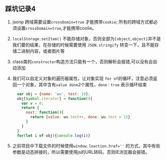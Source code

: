 ## 踩坑记录4

1. jsonp 跨域需要设置`crossDomin=true`  才能携带`cookie`; 所有的跨域方式都必须设置`crossDomain=true`,才能携带coolie。

2. `localStorage.setItem()`  不能存储对象，否则全部为` [object,object] `并不是我们要的结果，在存储的时候需要使用 `JSON.stringify` 转变一下，且不能存储二进制内容，或者图片等

3. class类的`constructor`构造方法只能有一个，否则解析会报错,可以没有会自动添加

4. 我们可以自定义对象的遍历器属性，让对象实现 `for of`的循环，注意必须返回一个对象，其中含有`value done`2个属性，`done：true` 表示循环结束
    ```js
      var obj = {name: 'wu', test: 10};
      obj[Symbol.iterator] = function(){
        var v = 0;
        return {
          next: function(){
            return {value: wu.test++, done: wu.test > 15}
          }
        }
      }
      for(let i of obj){console.log(i)}
    ```

5. 之前项目中下载文件的时候使用`window.loaction.href=''` 的方式，其中有些参数是动态拼接的，所以需要使用js的URL转码，否则IE浏览器会报错。